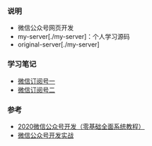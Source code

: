 
### 说明
- 微信公众号网页开发
- my-server[./my-server]：个人学习源码
- original-server[./my-server]

### 学习笔记
- [微信订阅号一](https://funkyhs.github.io/funkyblog/web/wx/wxpublic1.html)
- [微信订阅号二](https://funkyhs.github.io/funkyblog/web/wx/wxpublic2.html)

### 参考
- [2020微信公众号开发（零基础全面系统教程）](https://www.bilibili.com/video/BV1KD4y1d7zD)
- [微信公众号开发实战](https://www.bilibili.com/video/BV1nb411P7c9)
